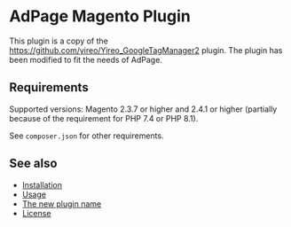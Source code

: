 # AdPage Magento Plugin 

This plugin is a copy of the https://github.com/yireo/Yireo_GoogleTagManager2 plugin. The plugin has been modified to fit the needs of AdPage.

## Requirements
Supported versions: Magento 2.3.7 or higher and 2.4.1 or higher (partially because of the requirement for PHP 7.4 or PHP 8.1).

See `composer.json` for other requirements.

## See also
- [Installation](INSTALL.md)
- [Usage](USAGE.md)
- [The new plugin name](RENAME.md)
- [License](LICENSE.txt)
